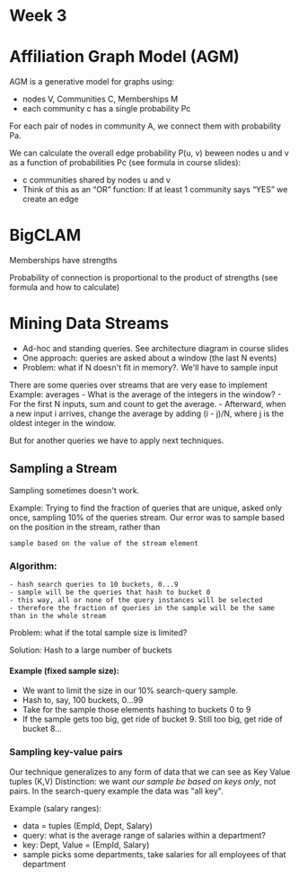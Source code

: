 Week 3
======

# Affiliation Graph Model (AGM)

AGM is a generative model for graphs using:
- nodes V, Communities C, Memberships M
- each community c has a single probability Pc

For each pair of nodes in community A, we connect them with probability Pa.

We can calculate the overall edge probability P(u, v) beween nodes u and v as a function of probabilities Pc (see formula
in course slides):
- c communities shared by nodes u and v
- Think of this as an “OR” function: If at least 1 community says “YES” we create an edge

# BigCLAM
Memberships have strengths

Probability of connection is proportional to the product of strengths (see formula and how to calculate)


# Mining Data Streams

- Ad-hoc and standing queries. See architecture diagram in course slides
- One approach: queries are asked about a window (the last N events)
- Problem: what if N doesn't fit in memory?. We'll have to sample input

There are some queries over streams that are very ease to implement
Example: averages
    - What is the average of the integers in the window?
    - For the first N inputs, sum and count to get the average.
    - Afterward, when a new input i arrives, change the average by adding (i - j)/N, where j is the oldest integer in the window.

But for another queries we have to apply next techniques.

## Sampling a Stream

Sampling sometimes doesn't work.

Example:
Trying to find the fraction of queries that are unique, asked only once,
sampling 10% of the queries stream.
Our error was to sample based on the position in the stream, rather than

    sample based on the value of the stream element

### Algorithm:
    - hash search queries to 10 buckets, 0...9
    - sample will be the queries that hash to bucket 0
    - this way, all or none of the query instances will be selected
    - therefore the fraction of queries in the sample will be the same than in the whole stream

Problem: what if the total sample size is limited?

Solution:
Hash to a large number of buckets

#### Example (fixed sample size):
- We want to limit the size in our 10% search-query sample.
- Hash to, say, 100 buckets, 0...99
- Take for the sample those elements hashing to buckets 0 to 9
- If the sample gets too big, get ride of bucket 9. Still too big, get ride of bucket 8...

### Sampling key-value pairs
Our technique generalizes to any form of data that we can see as Key Value tuples (K,V)
Distinction: we want *our sample be based on keys only*, not pairs. In the search-query example the data was "all key".

Example (salary ranges):
- data = tuples (EmpId, Dept, Salary)
- query: what is the average range of salaries within a department?
- key: Dept, Value = (EmpId, Salary)
- sample picks some departments, take salaries for all employees of that department














